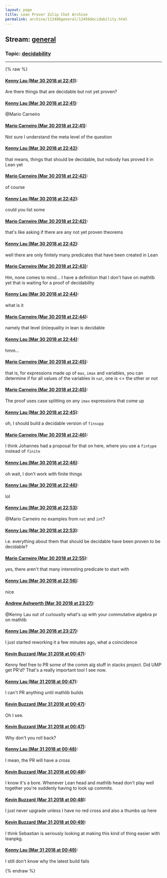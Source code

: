 ```yaml
---
layout: page
title: Lean Prover Zulip Chat Archive 
permalink: archive/113488general/12456decidability.html
---
```


## Stream: [general](index.html)
### Topic: [decidability](12456decidability.html)

---


{% raw %}
#### [ Kenny Lau (Mar 30 2018 at 22:41)](https://leanprover.zulipchat.com/#narrow/stream/113488-general/topic/decidability/near/124428848):
<p>Are there things that are decidable but not yet proven?</p>

#### [ Kenny Lau (Mar 30 2018 at 22:41)](https://leanprover.zulipchat.com/#narrow/stream/113488-general/topic/decidability/near/124428850):
<p><span class="user-mention" data-user-id="110049">@Mario Carneiro</span></p>

#### [ Mario Carneiro (Mar 30 2018 at 22:41)](https://leanprover.zulipchat.com/#narrow/stream/113488-general/topic/decidability/near/124428860):
<p>Not sure I understand the meta level of the question</p>

#### [ Kenny Lau (Mar 30 2018 at 22:42)](https://leanprover.zulipchat.com/#narrow/stream/113488-general/topic/decidability/near/124428902):
<p>that means, things that should be decidable, but nobody has proved it in Lean yet</p>

#### [ Mario Carneiro (Mar 30 2018 at 22:42)](https://leanprover.zulipchat.com/#narrow/stream/113488-general/topic/decidability/near/124428905):
<p>of course</p>

#### [ Kenny Lau (Mar 30 2018 at 22:42)](https://leanprover.zulipchat.com/#narrow/stream/113488-general/topic/decidability/near/124428906):
<p>could you list some</p>

#### [ Mario Carneiro (Mar 30 2018 at 22:42)](https://leanprover.zulipchat.com/#narrow/stream/113488-general/topic/decidability/near/124428908):
<p>that's like asking if there are any not yet proven theorems</p>

#### [ Kenny Lau (Mar 30 2018 at 22:42)](https://leanprover.zulipchat.com/#narrow/stream/113488-general/topic/decidability/near/124428920):
<p>well there are only finitely many predicates that have been created in Lean</p>

#### [ Mario Carneiro (Mar 30 2018 at 22:43)](https://leanprover.zulipchat.com/#narrow/stream/113488-general/topic/decidability/near/124428942):
<p>Hm, none comes to mind... I have a definition that I don't have on mathlib yet that is waiting for a proof of decidability</p>

#### [ Kenny Lau (Mar 30 2018 at 22:44)](https://leanprover.zulipchat.com/#narrow/stream/113488-general/topic/decidability/near/124428945):
<p>what is it</p>

#### [ Mario Carneiro (Mar 30 2018 at 22:44)](https://leanprover.zulipchat.com/#narrow/stream/113488-general/topic/decidability/near/124428987):
<p>namely that level (in)equality in lean is decidable</p>

#### [ Kenny Lau (Mar 30 2018 at 22:44)](https://leanprover.zulipchat.com/#narrow/stream/113488-general/topic/decidability/near/124428992):
<p>hmm...</p>

#### [ Mario Carneiro (Mar 30 2018 at 22:45)](https://leanprover.zulipchat.com/#narrow/stream/113488-general/topic/decidability/near/124429012):
<p>that is, for expressions made up of <code>max</code>, <code>imax</code> and variables, you can determine if for all values of the variables in <code>nat</code>, one is &lt;= the other or not</p>

#### [ Mario Carneiro (Mar 30 2018 at 22:45)](https://leanprover.zulipchat.com/#narrow/stream/113488-general/topic/decidability/near/124429027):
<p>The proof uses case splitting on any <code>imax</code> expressions that come up</p>

#### [ Kenny Lau (Mar 30 2018 at 22:45)](https://leanprover.zulipchat.com/#narrow/stream/113488-general/topic/decidability/near/124429032):
<p>oh, I should build a decidable version of <code>finsupp</code></p>

#### [ Mario Carneiro (Mar 30 2018 at 22:46)](https://leanprover.zulipchat.com/#narrow/stream/113488-general/topic/decidability/near/124429086):
<p>I think Johannes had a proposal for that on here, where you use a <code>fintype</code> instead of <code>finite</code></p>

#### [ Kenny Lau (Mar 30 2018 at 22:46)](https://leanprover.zulipchat.com/#narrow/stream/113488-general/topic/decidability/near/124429095):
<p>oh wait, I don't work with finite things</p>

#### [ Kenny Lau (Mar 30 2018 at 22:46)](https://leanprover.zulipchat.com/#narrow/stream/113488-general/topic/decidability/near/124429096):
<p>lol</p>

#### [ Kenny Lau (Mar 30 2018 at 22:53)](https://leanprover.zulipchat.com/#narrow/stream/113488-general/topic/decidability/near/124429371):
<p><span class="user-mention" data-user-id="110049">@Mario Carneiro</span> no examples from <code>nat</code> and <code>int</code>?</p>

#### [ Kenny Lau (Mar 30 2018 at 22:53)](https://leanprover.zulipchat.com/#narrow/stream/113488-general/topic/decidability/near/124429372):
<p>i.e. everything about them that should be decidable have been proven to be decidable?</p>

#### [ Mario Carneiro (Mar 30 2018 at 22:55)](https://leanprover.zulipchat.com/#narrow/stream/113488-general/topic/decidability/near/124429446):
<p>yes, there aren't that many interesting predicate to start with</p>

#### [ Kenny Lau (Mar 30 2018 at 22:56)](https://leanprover.zulipchat.com/#narrow/stream/113488-general/topic/decidability/near/124429495):
<p>nice</p>

#### [ Andrew Ashworth (Mar 30 2018 at 23:27)](https://leanprover.zulipchat.com/#narrow/stream/113488-general/topic/decidability/near/124430652):
<p><span class="user-mention" data-user-id="110064">@Kenny Lau</span> out of curiousity what's up with your commutative algebra pr on mathlib</p>

#### [ Kenny Lau (Mar 30 2018 at 23:27)](https://leanprover.zulipchat.com/#narrow/stream/113488-general/topic/decidability/near/124430671):
<p>I just started reworking it a few minutes ago, what a coincidence</p>

#### [ Kevin Buzzard (Mar 31 2018 at 00:47)](https://leanprover.zulipchat.com/#narrow/stream/113488-general/topic/decidability/near/124433277):
<p>Kenny feel free to PR some of the comm alg stuff in stacks project. Did UMP get PR'd? That's a really important tool I see now.</p>

#### [ Kenny Lau (Mar 31 2018 at 00:47)](https://leanprover.zulipchat.com/#narrow/stream/113488-general/topic/decidability/near/124433281):
<p>I can't PR anything until mathlib builds</p>

#### [ Kevin Buzzard (Mar 31 2018 at 00:47)](https://leanprover.zulipchat.com/#narrow/stream/113488-general/topic/decidability/near/124433282):
<p>Oh I see.</p>

#### [ Kevin Buzzard (Mar 31 2018 at 00:47)](https://leanprover.zulipchat.com/#narrow/stream/113488-general/topic/decidability/near/124433283):
<p>Why don't you roll back?</p>

#### [ Kenny Lau (Mar 31 2018 at 00:48)](https://leanprover.zulipchat.com/#narrow/stream/113488-general/topic/decidability/near/124433324):
<p>I mean, the PR will have a cross</p>

#### [ Kevin Buzzard (Mar 31 2018 at 00:48)](https://leanprover.zulipchat.com/#narrow/stream/113488-general/topic/decidability/near/124433326):
<p>I know it's a bore. Whenever Lean head and mathlib head don't play well together you're suddenly having to look up commits.</p>

#### [ Kevin Buzzard (Mar 31 2018 at 00:48)](https://leanprover.zulipchat.com/#narrow/stream/113488-general/topic/decidability/near/124433332):
<p>I just never upgrade unless I have no red cross and also a thumbs up here</p>

#### [ Kevin Buzzard (Mar 31 2018 at 00:49)](https://leanprover.zulipchat.com/#narrow/stream/113488-general/topic/decidability/near/124433342):
<p>I think Sebastian is seriously looking at making this kind of thing easier with leanpkg.</p>

#### [ Kenny Lau (Mar 31 2018 at 00:49)](https://leanprover.zulipchat.com/#narrow/stream/113488-general/topic/decidability/near/124433346):
<p>I still don't know why the latest build fails</p>


{% endraw %}
